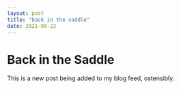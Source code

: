 ```yaml
---
layout: post
title: "back in the saddle"
date: 2021-09-22
---
```

<h1>Back in the Saddle</h1>
<body>
This is a new post being added to my blog feed, ostensibly.
</body>
